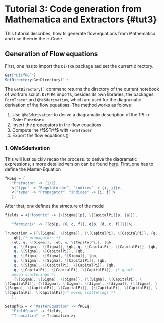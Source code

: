 # Tutorial 3: Code generation from Mathematica and Extractors {#tut3}
This tutorial describes, how to generate flow equations from Mathematica and use them in the c-Code.

## Generation of Flow equations
First, one has to import the `DiFfRG` package and set the current directory.
```Mathematica
Get["DiFfRG`"]
SetDirectory[GetDirectory[]];
```
The `GetDirectory[]` command returns the directory of the current notebook of wolfram script.
`DiFfRG` imports, besides its own libraries, the packages `FormTracer` and `QMeSderivation`, which are used for the
diagramatic derivation of the flow equations. The method works as folows:
1. Use `QMeSderivation` to derive a diagramatic description of the 1PI-n-Point Functions
2. Insert the propagators in the flow equations
3. Compute the \f$STr\f$ with `FormTracer`
4. Export the flow equations ()

### 1. QMeSderivation
This will just quickly recap the process, to derive the diagramatic expressions, a more detailed version
can be found [here](https://github.com/QMeS-toolbox/QMeS-Derivation). First, one has to define the
Master-Equation
```Mathematica
fRGEq = {
   "Prefactor" -> {1/2},
   <|"type" -> "Regulatordot", "indices" -> {i, j}|>,
   <|"type" -> "Propagator", "indices" -> {i, j}|>
   };
```
After that, one defines the structure of the model
```Mathematica
fields = <|"bosonic" -> {\[Sigma][p], \[CapitalPi][p, {a}]},

   "fermionic" -> {{qb[p, {d, c, f}], q[p, {d, c, f}]}}|>;

Truncation = {{\[Sigma], \[Sigma]}, {\[CapitalPi], \[CapitalPi]}, {q,
    qb},(* propagators *)
   {qb, q, \[Sigma]}, {qb, q, \[CapitalPi]}, {qb,
    q, \[Sigma], \[Sigma]}, {qb, q, \[CapitalPi], \[CapitalPi]}, {qb,
    q, \[Sigma], \[CapitalPi]}, {qb,
    q, \[Sigma], \[Sigma], \[Sigma]}, {qb,
    q, \[Sigma], \[Sigma], \[CapitalPi]}, {qb,
    q, \[Sigma], \[CapitalPi], \[CapitalPi]}, {qb,
    q, \[CapitalPi], \[CapitalPi], \[CapitalPi]}, (* quark-
   meson scatterings *)
    {\[Sigma], \[Sigma], \[Sigma]}, {\[Sigma], \[CapitalPi], \
\[CapitalPi]}, {\[Sigma], \[Sigma], \[Sigma], \[Sigma]}, {\[Sigma], \
\[Sigma], \[CapitalPi], \[CapitalPi]}, {\[CapitalPi], \[CapitalPi], \
\[CapitalPi], \[CapitalPi]}(* meson scatterings *)
   };

SetupfRG = <|"MasterEquation" -> fRGEq,
   "FieldSpace" -> fields,
   "Truncation" -> Truncation|>;
```
